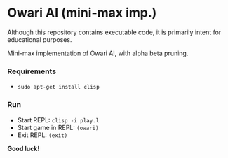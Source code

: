 # Owari AI (mini-max imp.) #

Although this repository contains executable code, it is primarily intent for educational purposes.

Mini-max implementation of Owari AI, with alpha beta pruning.

### Requirements ###

* `sudo apt-get install clisp`

### Run ###

* Start REPL: `clisp -i play.l`
* Start game in REPL: `(owari)`
* Exit REPL: `(exit)`

**Good luck!**

